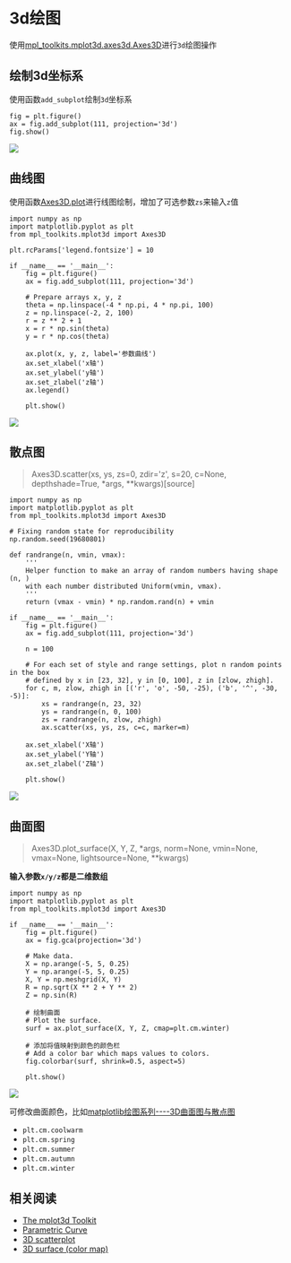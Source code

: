 
# 3d绘图

使用[mpl_toolkits.mplot3d.axes3d.Axes3D](https://matplotlib.org/api/_as_gen/mpl_toolkits.mplot3d.axes3d.Axes3D.html?highlight=axes3d)进行`3d`绘图操作

## 绘制3d坐标系

使用函数`add_subplot`绘制`3d`坐标系

```
fig = plt.figure()
ax = fig.add_subplot(111, projection='3d')
fig.show()
```

![](./imgs/coordinate-3d.png)

## 曲线图

使用函数[Axes3D.plot](https://matplotlib.org/api/_as_gen/mpl_toolkits.mplot3d.axes3d.Axes3D.html?highlight=axes3d%20plot#mpl_toolkits.mplot3d.axes3d.Axes3D.plot)进行线图绘制，增加了可选参数`zs`来输入`z`值

```
import numpy as np
import matplotlib.pyplot as plt
from mpl_toolkits.mplot3d import Axes3D

plt.rcParams['legend.fontsize'] = 10

if __name__ == '__main__':
    fig = plt.figure()
    ax = fig.add_subplot(111, projection='3d')

    # Prepare arrays x, y, z
    theta = np.linspace(-4 * np.pi, 4 * np.pi, 100)
    z = np.linspace(-2, 2, 100)
    r = z ** 2 + 1
    x = r * np.sin(theta)
    y = r * np.cos(theta)

    ax.plot(x, y, z, label='参数曲线')
    ax.set_xlabel('x轴')
    ax.set_ylabel('y轴')
    ax.set_zlabel('z轴')
    ax.legend()

    plt.show()
```

![](./imgs/curve-3d.png)

## 散点图

>Axes3D.scatter(xs, ys, zs=0, zdir='z', s=20, c=None, depthshade=True, *args, **kwargs)[source]

```
import numpy as np
import matplotlib.pyplot as plt
from mpl_toolkits.mplot3d import Axes3D

# Fixing random state for reproducibility
np.random.seed(19680801)

def randrange(n, vmin, vmax):
    '''
    Helper function to make an array of random numbers having shape (n, )
    with each number distributed Uniform(vmin, vmax).
    '''
    return (vmax - vmin) * np.random.rand(n) + vmin

if __name__ == '__main__':
    fig = plt.figure()
    ax = fig.add_subplot(111, projection='3d')

    n = 100

    # For each set of style and range settings, plot n random points in the box
    # defined by x in [23, 32], y in [0, 100], z in [zlow, zhigh].
    for c, m, zlow, zhigh in [('r', 'o', -50, -25), ('b', '^', -30, -5)]:
        xs = randrange(n, 23, 32)
        ys = randrange(n, 0, 100)
        zs = randrange(n, zlow, zhigh)
        ax.scatter(xs, ys, zs, c=c, marker=m)

    ax.set_xlabel('X轴')
    ax.set_ylabel('Y轴')
    ax.set_zlabel('Z轴')

    plt.show()
```

![](./imgs/scatter-3d.png)

## 曲面图

>Axes3D.plot_surface(X, Y, Z, *args, norm=None, vmin=None, vmax=None, lightsource=None, **kwargs)

**输入参数`x/y/z`都是二维数组**

```
import numpy as np
import matplotlib.pyplot as plt
from mpl_toolkits.mplot3d import Axes3D

if __name__ == '__main__':
    fig = plt.figure()
    ax = fig.gca(projection='3d')

    # Make data.
    X = np.arange(-5, 5, 0.25)
    Y = np.arange(-5, 5, 0.25)
    X, Y = np.meshgrid(X, Y)
    R = np.sqrt(X ** 2 + Y ** 2)
    Z = np.sin(R)

    # 绘制曲面
    # Plot the surface.
    surf = ax.plot_surface(X, Y, Z, cmap=plt.cm.winter)

    # 添加将值映射到颜色的颜色栏
    # Add a color bar which maps values to colors.
    fig.colorbar(surf, shrink=0.5, aspect=5)

    plt.show()
```

![](./imgs/surface-3d.png)

可修改曲面颜色，比如[matplotlib绘图系列----3D曲面图与散点图](https://blog.csdn.net/ningyingqi/article/details/78800435)

* `plt.cm.coolwarm`
* `plt.cm.spring`
* `plt.cm.summer`
* `plt.cm.autumn`
* `plt.cm.winter`

## 相关阅读

* [The mplot3d Toolkit](https://matplotlib.org/tutorials/toolkits/mplot3d.html?highlight=3d%20plo#the-mplot3d-toolkit)
* [Parametric Curve](https://matplotlib.org/gallery/mplot3d/lines3d.html)
* [3D scatterplot](https://matplotlib.org/gallery/mplot3d/scatter3d.html)
* [3D surface (color map)](https://matplotlib.org/gallery/mplot3d/surface3d.html)